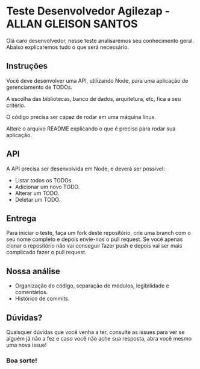 # Teste Desenvolvedor Agilezap - ALLAN GLEISON SANTOS

Olá caro desenvolvedor, nesse teste analisaremos seu conhecimento geral. Abaixo explicaremos tudo o que será necessário.

## Instruções

Você deve desenvolver uma API, utilizando Node, para uma aplicação de gerenciamento de TODOs.

A escolha das bibliotecas, banco de dados, arquitetura, etc, fica a seu critério.

O código precisa ser capaz de rodar em uma máquina linux.

Altere o arquivo README explicando o que é preciso para rodar sua aplicação.

## API

A API precisa ser desenvolvida em Node, e deverá ser possível:

- Listar todos os TODOs.
- Adicionar um novo TODO.
- Alterar um TODO.
- Deletar um TODO.

## Entrega

Para iniciar o teste, faça um fork deste repositório, crie uma branch com o seu nome completo e depois envie-nos o pull request. Se você apenas clonar o repositório não vai conseguir fazer push e depois vai ser mais complicado fazer o pull request.

## Nossa análise

- Organização do código, separação de módulos, legibilidade e comentários.
- Histórico de commits.

## Dúvidas?

Quaisquer dúvidas que você venha a ter, consulte as issues para ver se alguém já não a fez e caso você não ache sua resposta, abra você mesmo uma nova issue!

### Boa sorte!
